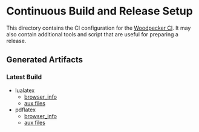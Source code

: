 # Continuous Build and Release Setup


This directory contains the CI configuration for the [Woodpecker CI](https://woodpecker-ci.org/).
It may also contain additional tools and script that are useful for preparing a release.

## Generated Artifacts

### Latest Build

* lualatex
  * [browser_info](https://artifacts.logicalhacking.com/ci/Isabelle_DOF/Isabelle_DOF/main/latest/lualatex/browser_info/Unsorted/)
  * [aux files](https://artifacts.logicalhacking.com/ci/Isabelle_DOF/Isabelle_DOF/main/latest/lualatex/)
* pdflatex
  * [browser_info](https://artifacts.logicalhacking.com/ci/Isabelle_DOF/Isabelle_DOF/main/latest/pdflatex/browser_info/Unsorted/)
  * [aux files](https://artifacts.logicalhacking.com/ci/Isabelle_DOF/Isabelle_DOF/main/latest/pdflatex/)

